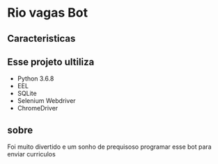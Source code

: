 # Rio vagas Bot
## Caracteristicas

## Esse projeto ultiliza
- Python 3.6.8
- EEL
- SQLite
- Selenium Webdriver
- ChromeDriver
## sobre
Foi muito divertido e um sonho de prequisoso programar esse bot para enviar curriculos